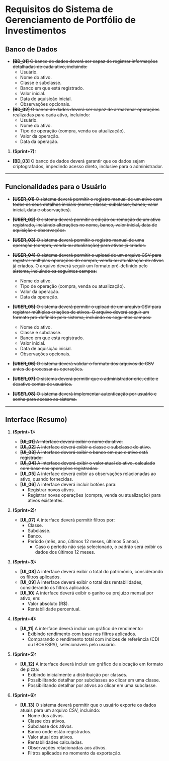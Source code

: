 # Requisitos do Sistema de Gerenciamento de Portfólio de Investimentos

## Banco de Dados
- ~~**[BD_01]** O banco de dados deverá ser capaz de registrar informações detalhadas de cada ativo, incluindo:~~
   - Usuário.
   - Nome do ativo.
   - Classe e subclasse.
   - Banco em que está registrado.
   - Valor inicial.
   - Data de aquisição inicial.
   - Observações opcionais.
- ~~**[BD_02]** O banco de dados deverá ser capaz de armazenar operações realizadas para cada ativo, incluindo:~~
   - Usuário.
   - Nome do ativo.
   - Tipo de operação (compra, venda ou atualização).
   - Valor da operação.
   - Data da operação.
1. **(Sprint+7):**
- **[BD_03]** O banco de dados deverá garantir que os dados sejam criptografados, impedindo acesso direto, inclusive para o administrador.

---

## Funcionalidades para o Usuário
- ~~**[USER_01]** O sistema deverá permitir o registro manual de um ativo com todos os seus detalhes iniciais (nome, classe, subclasse, banco, valor inicial, data e observações).~~
- ~~**[USER_02]** O sistema deverá permitir a edição ou remoção de um ativo registrado, incluindo alterações no nome, banco, valor inicial, data de aquisição e observações.~~
- ~~**[USER_03]** O sistema deverá permitir o registro manual de uma operação (compra, venda ou atualização) para ativos já criados.~~

-  ~~**[USER_04]** O sistema deverá permitir o upload de um arquivo CSV para registrar múltiplas operações de compra, venda ou atualização de ativos já criados. O arquivo deverá seguir um formato pré-definido pelo sistema, incluindo os seguintes campos:~~
   - Nome do ativo.
   - Tipo de operação (compra, venda ou atualização).
   - Valor da operação.
   - Data da operação.
-  ~~**[USER_05]** O sistema deverá permitir o upload de um arquivo CSV para registrar múltiplas criações de ativos. O arquivo deverá seguir um formato pré-definido pelo sistema, incluindo os seguintes campos:~~
   - Nome do ativo.
   - Classe e subclasse.
   - Banco em que está registrado.
   - Valor inicial.
   - Data de aquisição inicial.
   - Observações opcionais.

- ~~**[USER_06]** O sistema deverá validar o formato dos arquivos de CSV antes de processar as operações.~~
- ~~**[USER_07]** O sistema deverá permitir que o administrador crie, edite e desative contas de usuários.~~
- ~~**[USER_08]** O sistema deverá implementar autenticação por usuário e senha para acesso ao sistema.~~

---

## Interface (Resumo)
1. **(Sprint+1):**
   - ~~**[UI_01]** A interface deverá exibir o nome do ativo.~~
   - ~~**[UI_02]** A interface deverá exibir a classe e subclasse do ativo.~~
   - ~~**[UI_03]** A interface deverá exibir o banco em que o ativo está registrado.~~
   - ~~**[UI_04]** A interface deverá exibir o valor atual do ativo, calculado com base nas operações registradas.~~
   - **[UI_05]** A interface deverá exibir as observações relacionadas ao ativo, quando fornecidas.
   - **[UI_06]** A interface deverá incluir botões para:
      - Registrar novos ativos.
      - Registrar novas operações (compra, venda ou atualização) para ativos existentes.

2. **(Sprint+2):**
   - **[UI_07]** A interface deverá permitir filtros por:
      - Classe.
      - Subclasse.
      - Banco.
      - Período (mês, ano, últimos 12 meses, últimos 5 anos).
         - Caso o período não seja selecionado, o padrão será exibir os dados dos últimos 12 meses.

3. **(Sprint+3):**
   - **[UI_08]** A interface deverá exibir o total do patrimônio, considerando os filtros aplicados.
   - **[UI_09]** A interface deverá exibir o total das rentabilidades, considerando os filtros aplicados.
   - **[UI_10]** A interface deverá exibir o ganho ou prejuízo mensal por ativo, em:
      - Valor absoluto (R$).
      - Rentabilidade percentual.

4. **(Sprint+4):**
   - **[UI_11]** A interface deverá incluir um gráfico de rendimento:
      - Exibindo rendimento com base nos filtros aplicados.
      - Comparando o rendimento total com índices de referência (CDI ou IBOVESPA), selecionáveis pelo usuário.

5. **(Sprint+5):**
   - **[UI_12]** A interface deverá incluir um gráfico de alocação em formato de pizza:
      - Exibindo inicialmente a distribuição por classes.
      - Possibilitando detalhar por subclasses ao clicar em uma classe.
      - Possibilitando detalhar por ativos ao clicar em uma subclasse.

6. **(Sprint+6):**
   - **[UI_13]** O sistema deverá permitir que o usuário exporte os dados atuais para um arquivo CSV, incluindo:
      - Nome dos ativos.
      - Classe dos ativos.
      - Subclasse dos ativos.
      - Banco onde estão registrados.
      - Valor atual dos ativos.
      - Rentabilidades calculadas.
      - Observações relacionadas aos ativos.
      - Filtros aplicados no momento da exportação.

